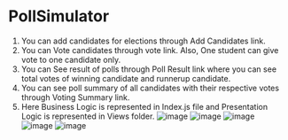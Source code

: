 # PollSimulator

1) You can add candidates for elections through Add Candidates link.
2) You can Vote candidates through vote link. Also, One student can give vote to one candidate only.
3) You can See result of polls through Poll Result link where you can see total votes of winning candidate and runnerup candidate.
4) You can see poll summary of all candidates with their respective votes through Voting Summary link. 
5) Here Business Logic is represented in Index.js file and Presentation Logic is represented in Views folder.
![image](https://user-images.githubusercontent.com/63645294/129875301-8991abdc-85df-46a0-ba6b-2b2cfe37f9a0.png)
![image](https://user-images.githubusercontent.com/63645294/129875453-8540234a-408e-4cfe-b34b-bd7943318192.png)
![image](https://user-images.githubusercontent.com/63645294/129875573-92f04ffb-f05c-4c2c-b8b9-cc9b7709cbb4.png)
![image](https://user-images.githubusercontent.com/63645294/129875517-b50764c3-6bc6-4278-9fae-c97fd49d01e9.png)
![image](https://user-images.githubusercontent.com/63645294/129875606-07c98adb-1e2c-4d76-aeac-6841de25403b.png)

